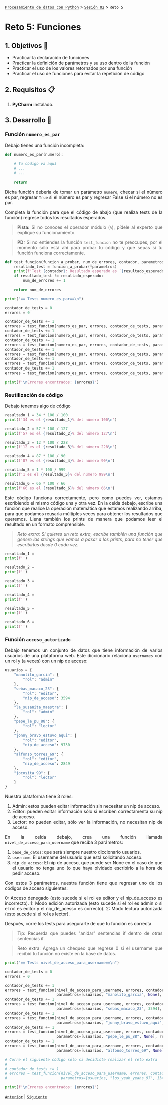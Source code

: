 [`Procesamiento de datos con Python`](../../Readme.md) > [`Sesión 02`](../Readme.md) > `Reto 5`

# Reto 5: Funciones

<div style="text-align: justify;">

## 1. Objetivos :dart:

- Practicar la declaración de funciones
- Practicar la definición de parámetros y su uso dentro de la función
- Practicar el uso de los valores retornados por una función
- Practicar el uso de funciones para evitar la repetición de código

## 2. Requisitos :clipboard:

1. **PyCharm** instalado.

## 3. Desarrollo :rocket:

### Función `numero_es_par`

Debajo tienes una función incompleta:

```python
def numero_es_par(numero):
    
    # Tu código va aquí
    # ...
    # ...
    
    return
```

Dicha función debería de tomar un parámetro `numero`, checar si el número es par, regresar `True` si el número es par y regresar False si el número no es par.

Completa la función para que el código de abajo (que realiza tests de la función) regrese todos los resultados esperados.

> **Pista:** Si no conoces el operador módulo (`%`), pídele al experto que explique su funcionamiento.

> **PD:** Si no entiendes la función `test_funcion` no te preocupes, por el momento sólo está ahí para probar tu código y que sepas si tu función funciona correctamente.

```python
def test_funcion(funcion_a_probar, num_de_errores, contador, parametros=[], resultado_esperado=None):
    resultado_test = funcion_a_probar(*parametros)
    print(f'Test {contador}: Resultado esperado es `{resultado_esperado}`, obtuvimos `{resultado_test}`')
    if resultado_test != resultado_esperado:
        num_de_errores += 1
        
    return num_de_errores
```

```python
print("== Tests numero_es_par==\n")

contador_de_tests = 0
errores = 0

contador_de_tests += 1
errores = test_funcion(numero_es_par, errores, contador_de_tests, parametros=[2], resultado_esperado=True)
contador_de_tests += 1
errores = test_funcion(numero_es_par, errores, contador_de_tests, parametros=[3], resultado_esperado=False)
contador_de_tests += 1
errores = test_funcion(numero_es_par, errores, contador_de_tests, parametros=[0], resultado_esperado=True)
contador_de_tests += 1
errores = test_funcion(numero_es_par, errores, contador_de_tests, parametros=[127], resultado_esperado=False)
contador_de_tests += 1
errores = test_funcion(numero_es_par, errores, contador_de_tests, parametros=[-88], resultado_esperado=True)
contador_de_tests += 1
errores = test_funcion(numero_es_par, errores, contador_de_tests, parametros=[-1349], resultado_esperado=False)

print(f'\nErrores encontrados: {errores}')
```

### Reutilización de código 

Debajo tenemos algo de código

```python
resultado_1 = 34 * 100 / 100
print(f'34 es el {resultado_1}% del número 100\n')

resultado_2 = 57 * 100 / 127
print(f'57 es el {resultado_2}% del número 127\n')

resultado_3 = 12 * 100 / 228
print(f'12 es el {resultado_3}% del número 228\n')

resultado_4 = 87 * 100 / 90
print(f'87 es el {resultado_4}% del número 90\n')

resultado_5 = 1 * 100 / 999
print(f'1 es el {resultado_5}% del número 999\n')

resultado_6 = 66 * 100 / 66
print(f'66 es el {resultado_6}% del número 66\n')
```

Este código funciona correctamente, pero como puedes ver, estamos escribiendo el mismo código una y otra vez. En la celda debajo, escribe una función que realice la operación matemática que estamos realizando arriba, para que podamos reusarla múltiples veces para obtener los resultados que queremos. Llena también los prints de manera que podamos leer el resultado en un formato comprensible.

> *Reto extra: Si quieres un reto extra, escribe también una función que genere las strings que vamos a pasar a los prints, para no tener que escribirlas desde 0 cada vez.*

```python
resultado_1 = 
print(f'')

resultado_2 = 
print(f'')

resultado_3 = 
print(f'')

resultado_4 = 
print(f'')

resultado_5 = 
print(f'')

resultado_6 = 
print(f'')
```

### Función `acceso_autorizado`

Debajo tenemos un conjunto de datos que tiene información de varios usuarios de una plataforma web. Este diccionario relaciona `usernames` con un rol y (a veces) con un nip de acceso:

```python
usuarios = {
    "manolito_garcia": {
        "rol": "admin"
    },
    "sebas_macaco_23": {
        "rol": "editor",
        "nip_de_acceso": 3594
    },
    "la_susanita_maestra": {
        "rol": "admin"
    },
    "pepe_le_pu_88": {
        "rol": "lector"
    },
    "jonny_bravo_estuvo_aqui": {
        "rol": "editor",
        "nip_de_acceso": 9730
    },
    "alfonso_torres_69": {
        "rol": "editor",
        "nip_de_acceso": 2849
    },
    "jocosita_99": {
        "rol": "lector"
    }
}
```

Nuestra plataforma tiene 3 roles:

1. Admin: estos pueden editar información sin necesitar un nip de acceso.
1. Editor: pueden editar información sólo si escriben correctamenta su nip de acceso.
1. Lector: no pueden editar, sólo ver la información, no necesitan nip de acceso.

En la celda debajo, crea una función llamada `nivel_de_acceso_para_username` que reciba 3 parámetros:

1. `base_de_datos`: que será siempre nuestro diccionario usuarios.
1. `username`: El username del usuario que está solicitando acceso.
1. `nip_de_acceso`: El nip de acceso, que puede ser None en el caso de que el usuario no tenga uno (o que haya olvidado escribirlo a la hora de pedir acceso.

Con estos 3 parámetros, nuestra función tiene que regresar uno de los códigos de acceso siguientes:

0: Acceso denegado (esto sucede si el rol es editor y el nip_de_acceso es incorrecto).
1: Modo edición autorizada (esto sucede si el rol es admin o si el rol es editor y el nip_de_acesso es correcto).
2: Modo lectura autorizada (esto sucede si el rol es lector).

Después, corre los tests para asegurarte de que tu función es correcta.

> Tip: Recuerda que puedes "anidar" sentencias if dentro de otras sentencias if.

> Reto extra: Agrega un chequeo que regrese 0 si el username que recibió tu función no existe en la base de datos.

```python
print("== Tests nivel_de_acceso_para_username==\n")

contador_de_tests = 0
errores = 0

contador_de_tests += 1
errores = test_funcion(nivel_de_acceso_para_username, errores, contador_de_tests,
                       parametros=[usuarios, "manolito_garcia", None], resultado_esperado=1)
contador_de_tests += 1
errores = test_funcion(nivel_de_acceso_para_username, errores, contador_de_tests,
                       parametros=[usuarios, "sebas_macaco_23", 3594], resultado_esperado=1)
contador_de_tests += 1
errores = test_funcion(nivel_de_acceso_para_username, errores, contador_de_tests,
                       parametros=[usuarios, "jonny_bravo_estuvo_aqui", 9999], resultado_esperado=0)
contador_de_tests += 1
errores = test_funcion(nivel_de_acceso_para_username, errores, contador_de_tests,
                       parametros=[usuarios, "pepe_le_pu_88", None], resultado_esperado=2)
contador_de_tests += 1
errores = test_funcion(nivel_de_acceso_para_username, errores, contador_de_tests, 
                       parametros=[usuarios, "alfonso_torres_69", None], resultado_esperado=0)

# Corre el siguiente código sólo si decidiste realizar el reto extra
#
# contador_de_tests += 1
# errores = test_funcion(nivel_de_acceso_para_username, errores, contador_de_tests,
#                        parametros=[usuarios, "los_yeah_yeahs_97", 1345], resultado_esperado=0)

print(f'\nErrores encontrados: {errores}')
```


[`Anterior`](../Readme.md) | [`Siguiente`](../Readme.md)

</div>